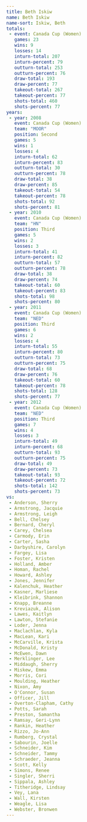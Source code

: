 ```yaml
---
title: Beth Iskiw
name: Beth Iskiw
name-sort: Iskiw, Beth
totals:
 - event: Canada Cup (Women)
   games: 23
   wins: 9
   losses: 14
   inturn-total: 207
   inturn-percent: 79
   outturn-total: 253
   outturn-percent: 76
   draw-total: 193
   draw-percent: 77
   takeout-total: 267
   takeout-percent: 77
   shots-total: 460
   shots-percent: 77
years:
 - year: 2008
   event: Canada Cup (Women)
   team: "MOOR"
   position: Second
   games: 5
   wins: 1
   losses: 4
   inturn-total: 62
   inturn-percent: 83
   outturn-total: 30
   outturn-percent: 78
   draw-total: 38
   draw-percent: 85
   takeout-total: 54
   takeout-percent: 78
   shots-total: 92
   shots-percent: 81
 - year: 2010
   event: Canada Cup (Women)
   team: "HN"
   position: Third
   games: 5
   wins: 2
   losses: 3
   inturn-total: 41
   inturn-percent: 82
   outturn-total: 57
   outturn-percent: 78
   draw-total: 38
   draw-percent: 74
   takeout-total: 60
   takeout-percent: 83
   shots-total: 98
   shots-percent: 80
 - year: 2011
   event: Canada Cup (Women)
   team: "NED"
   position: Third
   games: 6
   wins: 2
   losses: 4
   inturn-total: 55
   inturn-percent: 80
   outturn-total: 73
   outturn-percent: 75
   draw-total: 68
   draw-percent: 76
   takeout-total: 60
   takeout-percent: 78
   shots-total: 128
   shots-percent: 77
 - year: 2012
   event: Canada Cup (Women)
   team: "NED"
   position: Third
   games: 7
   wins: 4
   losses: 3
   inturn-total: 49
   inturn-percent: 68
   outturn-total: 93
   outturn-percent: 75
   draw-total: 49
   draw-percent: 73
   takeout-total: 93
   takeout-percent: 72
   shots-total: 142
   shots-percent: 73
vs:
 - Anderson, Sherry
 - Armstrong, Jacquie
 - Armstrong, Leigh
 - Bell, Chelsey
 - Bernard, Cheryl
 - Carey, Chelsea
 - Carmody, Erin
 - Carter, Sasha
 - Darbyshire, Carolyn
 - Fargey, Lisa
 - Foster, Kristen
 - Holland, Amber
 - Homan, Rachel
 - Howard, Ashley
 - Jones, Jennifer
 - Kalenchuk, Heather
 - Kasner, Marliese
 - Kleibrink, Shannon
 - Knapp, Breanne
 - Kreviazuk, Alison
 - Lawes, Kaitlyn
 - Lawton, Stefanie
 - Loder, Jenna
 - Maclachlan, Kyla
 - MacLean, Kari
 - McCarville, Krista
 - McDonald, Kristy
 - McEwen, Dawn
 - Merklinger, Lee
 - Middaugh, Sherry
 - Miskew, Emma
 - Morris, Cori
 - Moulding, Heather
 - Nixon, Amy
 - O'Connor, Susan
 - Officer, Jill
 - Overton-Clapham, Cathy
 - Potts, Sarah
 - Preston, Samantha
 - Ramsay, Geri-Lynn
 - Rankin, Heather
 - Rizzo, Jo-Ann
 - Rumberg, Crystal
 - Sabourin, Joelle
 - Schneider, Kim
 - Schneider, Tammy
 - Schraeder, Jeanna
 - Scott, Kelly
 - Simons, Renee
 - Singler, Sherri
 - Sippala, Ashley
 - Titheridge, Lindsay
 - Vey, Lana
 - Wall, Kirsten
 - Weagle, Lisa
 - Webster, Bronwen
---
```

